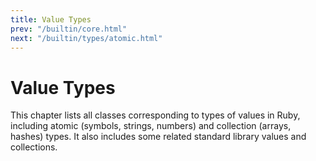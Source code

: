 ```yaml
---
title: Value Types
prev: "/builtin/core.html"
next: "/builtin/types/atomic.html"
---
```


# Value Types

This chapter lists all classes corresponding to types of values in Ruby,
including atomic (symbols, strings, numbers) and collection (arrays,
hashes) types. It also includes some related standard library values and
collections.

